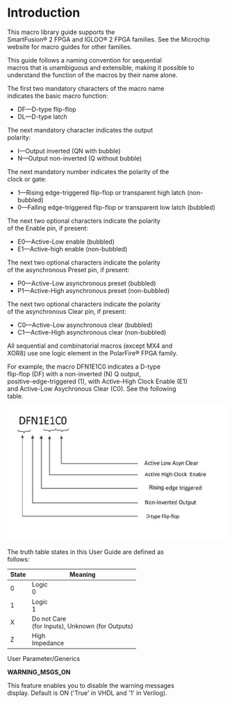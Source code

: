 # Introduction

This macro library guide supports the<br /> SmartFusion® 2 FPGA and IGLOO® 2 FPGA families. See the Microchip<br /> website for macro guides for other families.

This guide follows a naming convention for sequential<br /> macros that is unambiguous and extensible, making it possible to<br /> understand the function of the macros by their name alone.

The first two mandatory characters of the macro name<br /> indicates the basic macro function:

-   DF—D-type flip-flop
-   DL—D-type latch

The next mandatory character indicates the output<br /> polarity:

-   I—Output inverted \(QN with bubble\)
-   N—Output non-inverted \(Q without bubble\)

The next mandatory number indicates the polarity of the<br /> clock or gate:

-   1—Rising edge-triggered flip-flop or transparent high latch \(non-bubbled\)
-   0—Falling edge-triggered flip-flop or transparent low latch \(bubbled\)

The next two optional characters indicate the polarity<br /> of the Enable pin, if present:

-   E0—Active-Low enable \(bubbled\)
-   E1—Active-high enable \(non-bubbled\)

The next two optional characters indicate the polarity<br /> of the asynchronous Preset pin, if present:

-   P0—Active-Low asynchronous preset \(bubbled\)
-   P1—Active-High asynchronous preset \(non-bubbled\)

The next two optional characters indicate the polarity<br /> of the asynchronous Clear pin, if present:

-   C0—Active-Low asynchronous clear \(bubbled\)
-   C1—Active-High asynchronous clear \(non-bubbled\)

All sequential and combinatorial macros \(except MX4 and<br /> XOR8\) use one logic element in the PolarFire® FPGA family.

For example, the macro DFN1E1C0 indicates a D-type<br /> flip-flop \(DF\) with a non-inverted \(N\) Q output,<br /> positive-edge-triggered \(1\), with Active-High Clock Enable \(E1\)<br /> and Active-Low Asychronous Clear \(C0\). See the following<br /> table.

![](GUID-1E0B2068-908B-464E-8C48-F0D3EE5C3989-low.jpg "Naming Convention")

The truth table states in this User Guide are defined as<br /> follows:

|State|Meaning|
|-----|-------|
|0|Logic<br /> 0|
|1|Logic<br /> 1|
|X|Do not Care<br /> \(for Inputs\), Unknown \(for Outputs\)|
|Z|High<br /> Impedance|

User Parameter/Generics

**WARNING\_MSGS\_ON**

This feature enables you to disable the warning messages<br /> display. Default is ON \('True' in VHDL and '1' in Verilog\).

